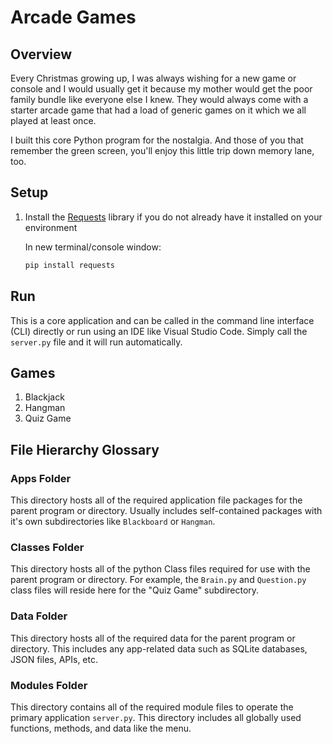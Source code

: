 # Arcade Games

## Overview

Every Christmas growing up, I was always wishing for a new game or console and I would usually get it because my mother would get the poor family bundle like everyone else I knew. They would always come with a starter arcade game that had a load of generic games on it which we all played at least once.

I built this core Python program for the nostalgia. And those of you that remember the green screen, you'll enjoy this little trip down memory lane, too.

## Setup

1. Install the [Requests]("https://pypi.org/project/requests/") library if you do not already have it installed on your environment

    In new terminal/console window:

    ```python
    pip install requests
    ```

## Run

This is a core application and can be called in the command line interface (CLI) directly or run using an IDE like Visual Studio Code. Simply call the `server.py` file and it will run automatically.

## Games

1. Blackjack
2. Hangman
3. Quiz Game

## File Hierarchy Glossary

### Apps Folder

This directory hosts all of the required application file packages for the parent program or directory. Usually includes self-contained packages with it's own subdirectories like `Blackboard` or `Hangman`.

### Classes Folder

This directory hosts all of the python Class files required for use with the parent program or directory. For example, the `Brain.py` and `Question.py` class files will reside here for the "Quiz Game" subdirectory.

### Data Folder

This directory hosts all of the required data for the parent program or directory. This includes any app-related data such as SQLite databases, JSON files, APIs, etc.

### Modules Folder

This directory contains all of the required module files to operate the primary application `server.py`. This directory includes all globally used functions, methods, and data like the menu.
